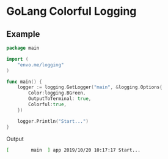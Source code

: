 # GoLang Colorful Logging

## Example
```go
package main

import (
	"envo.me/logging"
)

func main() {
	logger := logging.GetLogger("main", &logging.Options{
		Color:logging.BGreen,
		OutputToTerminal: true,
		Colorful:true,
	})

	logger.Println("Start...")
}

```

Output
```bash
[        main  ] app 2019/10/20 10:17:17 Start...
```